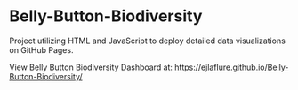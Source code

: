 # Belly-Button-Biodiversity
Project utilizing HTML and JavaScript to deploy detailed data visualizations on GitHub Pages.

View Belly Button Biodiversity Dashboard at: https://ejlaflure.github.io/Belly-Button-Biodiversity/

